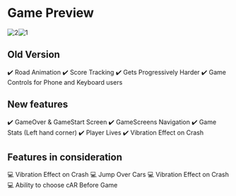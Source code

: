 # Game Preview

![2](https://user-images.githubusercontent.com/71823011/210157904-d8bdeb66-1e77-4b9f-bd69-b8d478c94a35.png)![1](https://user-images.githubusercontent.com/71823011/210157905-bd2fe7e1-be8c-4552-bbc0-92216ca13cdb.png)

## Old Version
✔️ Road Animation
✔️ Score Tracking
✔️ Gets Progressively Harder
✔️ Game Controls for Phone and Keyboard users

## New features
✔️ GameOver & GameStart Screen
✔️ GameScreens Navigation
✔️ Game Stats (Left hand corner)
✔️ Player Lives
✔️ Vibration Effect on Crash

## Features in consideration
💻 Vibration Effect on Crash
💻 Jump Over Cars
💻 Vibration Effect on Crash
💻 Ability to choose cAR Before Game
